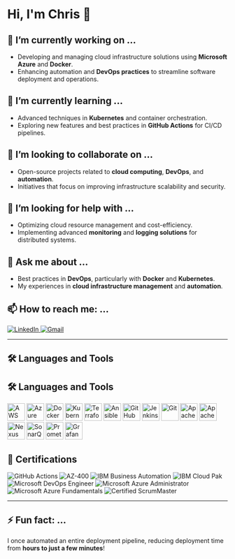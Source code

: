 # Hi, I'm Chris 👋

## 🔭 I’m currently working on ...
- Developing and managing cloud infrastructure solutions using **Microsoft Azure** and **Docker**.
- Enhancing automation and **DevOps practices** to streamline software deployment and operations.

## 🌱 I’m currently learning ...
- Advanced techniques in **Kubernetes** and container orchestration.
- Exploring new features and best practices in **GitHub Actions** for CI/CD pipelines.

## 👯 I’m looking to collaborate on ...
- Open-source projects related to **cloud computing**, **DevOps**, and **automation**.
- Initiatives that focus on improving infrastructure scalability and security.

## 🤔 I’m looking for help with ...
- Optimizing cloud resource management and cost-efficiency.
- Implementing advanced **monitoring** and **logging solutions** for distributed systems.

## 💬 Ask me about ...
- Best practices in **DevOps**, particularly with **Docker** and **Kubernetes**.
- My experiences in **cloud infrastructure management** and **automation**.

## 📫 How to reach me: ...
<a href="https://www.linkedin.com/in/chris-regy/" target="_blank">
  <img src="https://img.shields.io/badge/LinkedIn-0077B5?style=for-the-badge&logo=linkedin&logoColor=white" alt="LinkedIn">
</a>
<a href="mailto:chrisregy97@gmail.com">
  <img src="https://img.shields.io/badge/Gmail-D14836?style=for-the-badge&logo=gmail&logoColor=white" alt="Gmail">
</a>

---
## 🛠️ Languages and Tools

## 🛠️ Languages and Tools

<p align="left">
  <!-- Cloud Platforms -->
  <img src="https://cdn.jsdelivr.net/gh/devicons/devicon/icons/amazonwebservices/amazonwebservices-original.svg" alt="AWS" width="40" height="40" />
  <img src="https://cdn.jsdelivr.net/gh/devicons/devicon/icons/azure/azure-original.svg" alt="Azure" width="40" height="40" />

  <!-- Containerization & Orchestration -->
  <img src="https://cdn.jsdelivr.net/gh/devicons/devicon/icons/docker/docker-original.svg" alt="Docker" width="40" height="40" />
  <img src="https://cdn.jsdelivr.net/gh/devicons/devicon/icons/kubernetes/kubernetes-plain.svg" alt="Kubernetes" width="40" height="40" />

  <!-- Infrastructure as Code -->
  <img src="https://cdn.jsdelivr.net/gh/devicons/devicon/icons/terraform/terraform-original.svg" alt="Terraform" width="40" height="40" />
  <img src="https://cdn.jsdelivr.net/gh/devicons/devicon/icons/ansible/ansible-original.svg" alt="Ansible" width="40" height="40" />

  <!-- CI/CD Tools -->
  <img src="https://cdn.jsdelivr.net/gh/devicons/devicon/icons/githubactions/githubactions-original.svg" alt="GitHub Actions" width="40" height="40" />
  <img src="https://cdn.jsdelivr.net/gh/devicons/devicon/icons/jenkins/jenkins-original.svg" alt="Jenkins" width="40" height="40" />
  <img src="https://cdn.jsdelivr.net/gh/devicons/devicon/icons/git/git-original.svg" alt="Git" width="40" height="40" />

  <!-- Build Tools -->
  <img src="https://cdn.jsdelivr.net/gh/devicons/devicon/icons/apache/apache-original.svg" alt="Apache Maven" width="40" height="40" />
  <img src="https://cdn.jsdelivr.net/gh/devicons/devicon/icons/tomcat/tomcat-original.svg" alt="Apache Tomcat" width="40" height="40" />

  <!-- Artifact Management -->
  <img src="https://upload.wikimedia.org/wikipedia/commons/5/52/Nexus_Logo.png" alt="Nexus Repository" width="40" height="40" />

  <!-- Monitoring Tools -->
  <img src="https://cdn.jsdelivr.net/gh/devicons/devicon/icons/sonarqube/sonarqube-original.svg" alt="SonarQube" width="40" height="40" />
  <img src="https://cdn.jsdelivr.net/gh/devicons/devicon/icons/prometheus/prometheus-original.svg" alt="Prometheus" width="40" height="40" />
  <img src="https://cdn.jsdelivr.net/gh/devicons/devicon/icons/grafana/grafana-original.svg" alt="Grafana" width="40"


---

## 📜 Certifications

<p align="left">
  <img src="https://img.shields.io/badge/GitHub_Actions-2088FF?style=for-the-badge&logo=github-actions&logoColor=white" alt="GitHub Actions">
  <img src="https://img.shields.io/badge/AZ-400-0078D7?style=for-the-badge&logo=microsoft-azure&logoColor=white" alt="AZ-400">
  <img src="https://img.shields.io/badge/IBM_Business_Automation-052FAD?style=for-the-badge&logo=ibm&logoColor=white" alt="IBM Business Automation">
  <img src="https://img.shields.io/badge/IBM_Cloud_Pak-052FAD?style=for-the-badge&logo=ibm&logoColor=white" alt="IBM Cloud Pak">
  <img src="https://img.shields.io/badge/Microsoft_DevOps_Engineer-0078D7?style=for-the-badge&logo=microsoft-azure&logoColor=white" alt="Microsoft DevOps Engineer">
  <img src="https://img.shields.io/badge/Microsoft_Azure_Administrator-0078D7?style=for-the-badge&logo=microsoft-azure&logoColor=white" alt="Microsoft Azure Administrator">
  <img src="https://img.shields.io/badge/Microsoft_Azure_Fundamentals-0078D7?style=for-the-badge&logo=microsoft-azure&logoColor=white" alt="Microsoft Azure Fundamentals">
  <img src="https://img.shields.io/badge/Certified_ScrumMaster-009FDA?style=for-the-badge&logo=scrumalliance&logoColor=white" alt="Certified ScrumMaster">
</p>

---

## ⚡ Fun fact: ...
I once automated an entire deployment pipeline, reducing deployment time from **hours to just a few minutes**!

